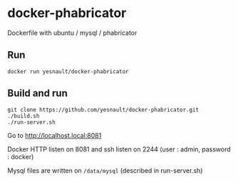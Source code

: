 docker-phabricator
==================
Dockerfile with ubuntu / mysql / phabricator


Run
----
```
docker run yesnault/docker-phabricator
```

Build and run
---------------

```
git clone https://github.com/yesnault/docker-phabricator.git
./build.sh
./run-server.sh
````

Go to http://localhost.local:8081

Docker HTTP listen on 8081 and ssh listen on 2244 (user : admin, password : docker)

Mysql files are written on `/data/mysql` (described in run-server.sh)

